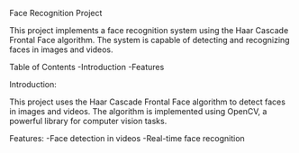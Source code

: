 Face Recognition Project

This project implements a face recognition system using the Haar Cascade Frontal Face algorithm. The system is capable of detecting and recognizing faces in images and videos.

Table of Contents
-Introduction
-Features

Introduction:

This project uses the Haar Cascade Frontal Face algorithm to detect faces in images and videos. The algorithm is implemented using OpenCV, a powerful library for computer vision tasks.

Features:
-Face detection in videos
-Real-time face recognition
